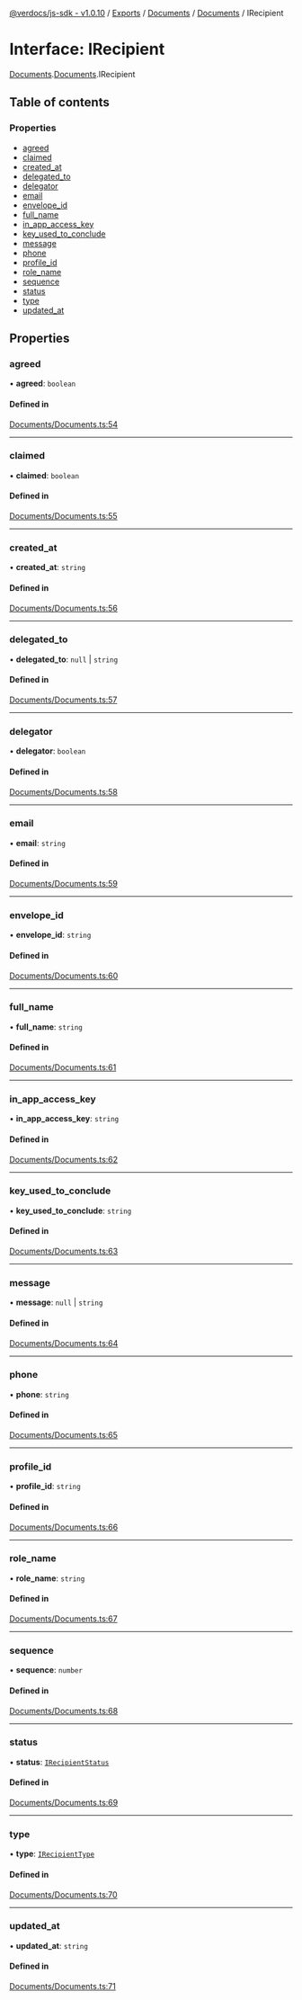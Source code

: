 [@verdocs/js-sdk - v1.0.10](../README.md) / [Exports](../modules.md) / [Documents](../modules/Documents.md) / [Documents](../modules/Documents.Documents-1.md) / IRecipient

# Interface: IRecipient

[Documents](../modules/Documents.md).[Documents](../modules/Documents.Documents-1.md).IRecipient

## Table of contents

### Properties

- [agreed](Documents.Documents-1.IRecipient.md#agreed)
- [claimed](Documents.Documents-1.IRecipient.md#claimed)
- [created_at](Documents.Documents-1.IRecipient.md#created_at)
- [delegated_to](Documents.Documents-1.IRecipient.md#delegated_to)
- [delegator](Documents.Documents-1.IRecipient.md#delegator)
- [email](Documents.Documents-1.IRecipient.md#email)
- [envelope_id](Documents.Documents-1.IRecipient.md#envelope_id)
- [full_name](Documents.Documents-1.IRecipient.md#full_name)
- [in_app_access_key](Documents.Documents-1.IRecipient.md#in_app_access_key)
- [key_used_to_conclude](Documents.Documents-1.IRecipient.md#key_used_to_conclude)
- [message](Documents.Documents-1.IRecipient.md#message)
- [phone](Documents.Documents-1.IRecipient.md#phone)
- [profile_id](Documents.Documents-1.IRecipient.md#profile_id)
- [role_name](Documents.Documents-1.IRecipient.md#role_name)
- [sequence](Documents.Documents-1.IRecipient.md#sequence)
- [status](Documents.Documents-1.IRecipient.md#status)
- [type](Documents.Documents-1.IRecipient.md#type)
- [updated_at](Documents.Documents-1.IRecipient.md#updated_at)

## Properties

### agreed

• **agreed**: `boolean`

#### Defined in

[Documents/Documents.ts:54](https://github.com/Verdocs/js-sdk/blob/main/src/Documents/Documents.ts#L54)

___

### claimed

• **claimed**: `boolean`

#### Defined in

[Documents/Documents.ts:55](https://github.com/Verdocs/js-sdk/blob/main/src/Documents/Documents.ts#L55)

___

### created\_at

• **created\_at**: `string`

#### Defined in

[Documents/Documents.ts:56](https://github.com/Verdocs/js-sdk/blob/main/src/Documents/Documents.ts#L56)

___

### delegated\_to

• **delegated\_to**: ``null`` \| `string`

#### Defined in

[Documents/Documents.ts:57](https://github.com/Verdocs/js-sdk/blob/main/src/Documents/Documents.ts#L57)

___

### delegator

• **delegator**: `boolean`

#### Defined in

[Documents/Documents.ts:58](https://github.com/Verdocs/js-sdk/blob/main/src/Documents/Documents.ts#L58)

___

### email

• **email**: `string`

#### Defined in

[Documents/Documents.ts:59](https://github.com/Verdocs/js-sdk/blob/main/src/Documents/Documents.ts#L59)

___

### envelope\_id

• **envelope\_id**: `string`

#### Defined in

[Documents/Documents.ts:60](https://github.com/Verdocs/js-sdk/blob/main/src/Documents/Documents.ts#L60)

___

### full\_name

• **full\_name**: `string`

#### Defined in

[Documents/Documents.ts:61](https://github.com/Verdocs/js-sdk/blob/main/src/Documents/Documents.ts#L61)

___

### in\_app\_access\_key

• **in\_app\_access\_key**: `string`

#### Defined in

[Documents/Documents.ts:62](https://github.com/Verdocs/js-sdk/blob/main/src/Documents/Documents.ts#L62)

___

### key\_used\_to\_conclude

• **key\_used\_to\_conclude**: `string`

#### Defined in

[Documents/Documents.ts:63](https://github.com/Verdocs/js-sdk/blob/main/src/Documents/Documents.ts#L63)

___

### message

• **message**: ``null`` \| `string`

#### Defined in

[Documents/Documents.ts:64](https://github.com/Verdocs/js-sdk/blob/main/src/Documents/Documents.ts#L64)

___

### phone

• **phone**: `string`

#### Defined in

[Documents/Documents.ts:65](https://github.com/Verdocs/js-sdk/blob/main/src/Documents/Documents.ts#L65)

___

### profile\_id

• **profile\_id**: `string`

#### Defined in

[Documents/Documents.ts:66](https://github.com/Verdocs/js-sdk/blob/main/src/Documents/Documents.ts#L66)

___

### role\_name

• **role\_name**: `string`

#### Defined in

[Documents/Documents.ts:67](https://github.com/Verdocs/js-sdk/blob/main/src/Documents/Documents.ts#L67)

___

### sequence

• **sequence**: `number`

#### Defined in

[Documents/Documents.ts:68](https://github.com/Verdocs/js-sdk/blob/main/src/Documents/Documents.ts#L68)

___

### status

• **status**: [`IRecipientStatus`](../modules/Documents.Documents-1.md#irecipientstatus)

#### Defined in

[Documents/Documents.ts:69](https://github.com/Verdocs/js-sdk/blob/main/src/Documents/Documents.ts#L69)

___

### type

• **type**: [`IRecipientType`](../modules/Documents.Documents-1.md#irecipienttype)

#### Defined in

[Documents/Documents.ts:70](https://github.com/Verdocs/js-sdk/blob/main/src/Documents/Documents.ts#L70)

___

### updated\_at

• **updated\_at**: `string`

#### Defined in

[Documents/Documents.ts:71](https://github.com/Verdocs/js-sdk/blob/main/src/Documents/Documents.ts#L71)
